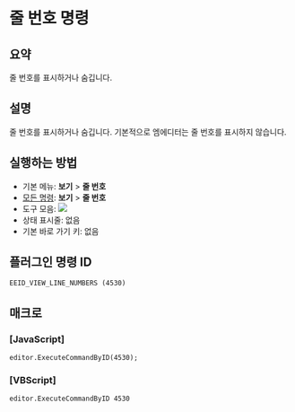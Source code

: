 # 줄 번호 명령

## 요약

줄 번호를 표시하거나 숨깁니다.

## 설명

줄 번호를 표시하거나 숨깁니다.
기본적으로 엠에디터는 줄 번호를 표시하지 않습니다.

## 실행하는 방법

- 기본 메뉴: **보기** \> **줄 번호**
- [모든 명령](../tools/all_commands): **보기** >
**줄 번호**
- 도구 모음:
![](../../images/line_number24x16..png)
- 상태 표시줄: 없음
- 기본 바로 가기 키: 없음

## 플러그인 명령 ID

```
EEID_VIEW_LINE_NUMBERS (4530)
```

## 매크로

### \[JavaScript\]

```
editor.ExecuteCommandByID(4530);
```

### \[VBScript\]

```
editor.ExecuteCommandByID 4530
```
